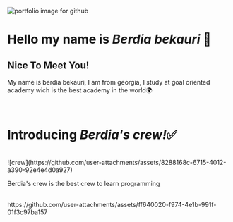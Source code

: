 ![portfolio image for github](https://github.com/user-attachments/assets/74fb88af-3a02-42f3-b84d-99ffc00f3b8d)

<h1>Hello my name is <b><i>Berdia bekauri</i></b> 👋</h1>
<h2>Nice To Meet You!</h2>

<p>My name is berdia bekauri, I am from georgia, I study at goal oriented academy wich is the best academy in the world🌍</p>
<br />
<h1>Introducing <b><i>Berdia's crew!</i></b>✅</h1>
<br />
![crew](https://github.com/user-attachments/assets/8288168c-6715-4012-a390-92e4e4d0a927)
<br />
<p>Berdia's crew is the best crew to learn programming</p>
<br />
https://github.com/user-attachments/assets/ff640020-f974-4e1b-991f-01f3c97ba157
